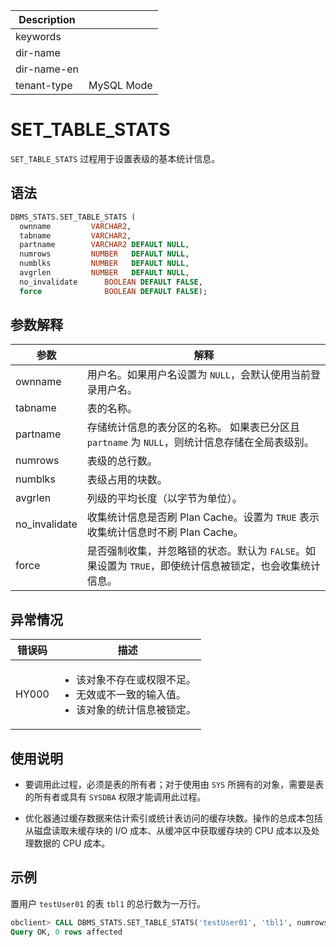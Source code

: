 | Description   |                 |
|---------------|-----------------|
| keywords      |                 |
| dir-name      |                 |
| dir-name-en   |                 |
| tenant-type   | MySQL Mode      |

# SET_TABLE_STATS

`SET_TABLE_STATS` 过程用于设置表级的基本统计信息。

## 语法

```sql
DBMS_STATS.SET_TABLE_STATS (
  ownname         VARCHAR2,
  tabname         VARCHAR2,
  partname        VARCHAR2 DEFAULT NULL,
  numrows         NUMBER   DEFAULT NULL,
  numblks         NUMBER   DEFAULT NULL,
  avgrlen         NUMBER   DEFAULT NULL,
  no_invalidate      BOOLEAN DEFAULT FALSE,
  force              BOOLEAN DEFAULT FALSE);
```



## 参数解释

|    参数    |                                    解释                                  |
|----------|---------------------------------------------------------------------------|
| ownname  | 用户名。如果用户名设置为 `NULL`，会默认使用当前登录用户名。                    |
| tabname  | 表的名称。                                                                 |
| partname | 存储统计信息的表分区的名称。 如果表已分区且 `partname` 为 `NULL`，则统计信息存储在全局表级别。 |
| numrows  | 表级的总行数。                                                              |
| numblks  | 表级占用的块数。                                                            |
| avgrlen  | 列级的平均长度（以字节为单位）。                                             |
| no_invalidate| 收集统计信息是否刷 Plan Cache。设置为 `TRUE` 表示收集统计信息时不刷 Plan Cache。|
| force       | 是否强制收集，并忽略锁的状态。默认为 `FALSE`。如果设置为 `TRUE`，即使统计信息被锁定，也会收集统计信息。  |



## 异常情况

|    错误码    |      描述      |
|-----------|--------------|
| HY000     |  <ul><li>该对象不存在或权限不足。</li><li>无效或不一致的输入值。</li><li>该对象的统计信息被锁定。</li></ul>     |

## 使用说明

* 要调用此过程，必须是表的所有者；对于使用由 `SYS` 所拥有的对象，需要是表的所有者或具有 `SYSDBA` 权限才能调用此过程。

* 优化器通过缓存数据来估计索引或统计表访问的缓存块数。操作的总成本包括从磁盘读取未缓存块的 I/O 成本、从缓冲区中获取缓存块的 CPU 成本以及处理数据的 CPU 成本。


## 示例

置用户 `testUser01` 的表 `tbl1` 的总行数为一万行。

```sql
obclient> CALL DBMS_STATS.SET_TABLE_STATS('testUser01', 'tbl1', numrows=>10000, force=>FALSE, no_invalidate=>FALSE);
Query OK, 0 rows affected
```
